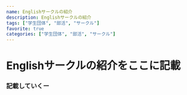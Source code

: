 ```yaml
---
name: Englishサークルの紹介
description: Englishサークルの紹介
tags: ["学生団体", "部活", "サークル"]
favorite: true
categories: ["学生団体", "部活", "サークル"]
---
```

# Englishサークルの紹介をここに記載

### 記載していくー
